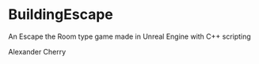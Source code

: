 # BuildingEscape
An Escape the Room type game made in Unreal Engine with C++ scripting

Alexander Cherry
